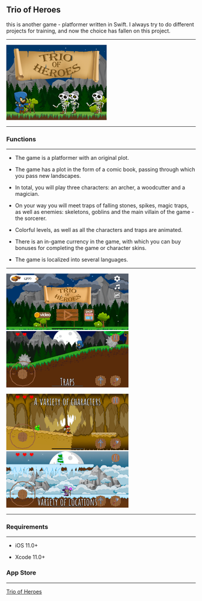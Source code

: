 ## Trio of Heroes

this is another game - platformer written in Swift. I always try to do different projects for training, and now the choice has fallen on this project.

____

<img src="https://github.com/PavelLyutikov/TrioOfHeroes/blob/master/screenshot/1024x768.jpg?raw=true" title="" alt="screenshot" height="200" data-align="center">

____

### Functions

____

- The game is a platformer with an original plot.

- The game has a plot in the form of a comic book, passing through which you pass new landscapes.

- In total, you will play three characters: an archer, a woodcutter and a magician.

- On your way you will meet traps of falling stones, spikes, magic traps, as well as enemies: skeletons, goblins and the main villain of the game - the sorcerer.

- Colorful levels, as well as all the characters and traps are animated.

- There is an in-game currency in the game, with which you can buy bonuses for completing the game or character skins.

- The game is localized into several languages.

____

<img src="https://github.com/PavelLyutikov/TrioOfHeroes/blob/master/screenshot/Simulator%20Screen%20Shot%20-%20iPhone%20Xs%20Max.png?raw=true" title="" alt="screenshot" height="150" data-align="center"> <img src="https://github.com/PavelLyutikov/TrioOfHeroes/blob/master/screenshot/Group%204.png?raw=true" title="" alt="screenshot" height="150" data-align="center">

<img src="https://github.com/PavelLyutikov/TrioOfHeroes/blob/master/screenshot/Group%201.png?raw=true" title="" alt="screenshot" height="150" data-align="center"> <img src="https://github.com/PavelLyutikov/TrioOfHeroes/blob/master/screenshot/Group%202.png?raw=true" title="" alt="screenshot" height="150" data-align="center">

____

### Requirements

____

- iOS 11.0+

- Xcode 11.0+

### App Store

____

[Trio of Heroes](https://apps.apple.com/us/app/trio-of-heroes/id1537240389)
